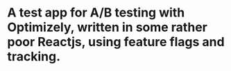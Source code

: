 # A test app for A/B testing with Optimizely, written in some rather poor Reactjs, using feature flags and tracking.
